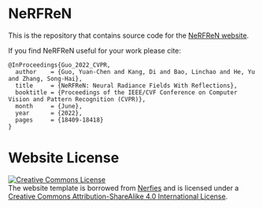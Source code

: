 # NeRFReN

This is the repository that contains source code for the [NeRFReN website](https://bennyguo.github.io/nerfren/).

If you find NeRFReN useful for your work please cite:
```
@InProceedings{Guo_2022_CVPR,
  author    = {Guo, Yuan-Chen and Kang, Di and Bao, Linchao and He, Yu and Zhang, Song-Hai},
  title     = {NeRFReN: Neural Radiance Fields With Reflections},
  booktitle = {Proceedings of the IEEE/CVF Conference on Computer Vision and Pattern Recognition (CVPR)},
  month     = {June},
  year      = {2022},
  pages     = {18409-18418}
}
```


# Website License
<a rel="license" href="http://creativecommons.org/licenses/by-sa/4.0/"><img alt="Creative Commons License" style="border-width:0" src="https://i.creativecommons.org/l/by-sa/4.0/88x31.png" /></a><br />The website template is borrowed from [Nerfies](https://nerfies.github.io/) and is licensed under a <a rel="license" href="http://creativecommons.org/licenses/by-sa/4.0/">Creative Commons Attribution-ShareAlike 4.0 International License</a>.
